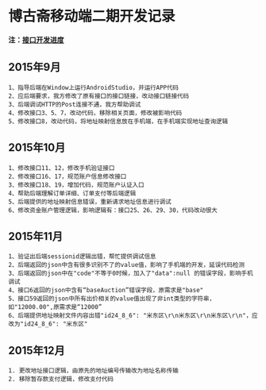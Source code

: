 # 博古斋移动端二期开发记录

**注：[接口开发进度](接口开发进度.md)**   

## 2015年9月
```
1、指导后端在Window上运行AndroidStudio，并运行APP代码
2、应后端要求，我方修改了原有接口的接口链接，改动接口链接代码
3、后端调试HTTP的Post连接不通，我方帮助调试
4、修改接口3、5、7，改动代码，移除相关页面，修改被影响代码
5、修改接口8，改动代码，将地址映射信息放在手机端，在手机端实现地址查询逻辑
```

## 2015年10月
```
1、修改接口11、12，修改手机验证接口
2、修改接口16、17，规范账户信息修改接口
3、修改接口18、19，增加代码，规范账户认证入口
4、帮助后端理解订单详细、订单支付等后端逻辑
5、后端提供的地址映射信息错误，重新请求地址信息进行调试
6、修改资金账户管理逻辑，影响逻辑有：接口25、26、29、30，代码改动很大
```

## 2015年11月
```
1、验证出后端sessionid逻辑出错，帮忙提供调试信息
2、后端返回的json中含有很多识别不了的value值，影响了手机端的开发，延误代码检测
3、后端返回的json中在"code"不等于0时候，加入了"data":null 的错误字段，影响手机调试
4、接口6返回的json中含有“baseAuction”错误字段，原需求是"base"
5、接口59返回的json中所有出价相关的value值出现了非int类型的字符串，如"12000.00",原需求是“12000”
6、后端提供地址映射文件内容出错"id24_8_6": "米东区\r\n米东区\r\n米东区\r\n"，应改为"id24_8_6": "米东区"
```

## 2015年12月
```
1. 更改地址接口逻辑，由原先的地址编号传输改为地址名称传输
2. 移除暂存款支付逻辑，修改支付代码
```
